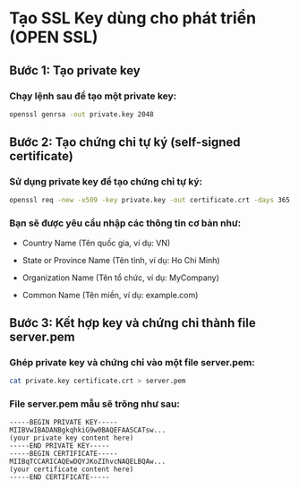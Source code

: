 # Tạo SSL Key dùng cho phát triển (OPEN SSL)

## Bước 1: Tạo private key
### Chạy lệnh sau để tạo một private key:
```bash
openssl genrsa -out private.key 2048
```
## Bước 2: Tạo chứng chỉ tự ký (self-signed certificate)
### Sử dụng private key để tạo chứng chỉ tự ký:
```bash
openssl req -new -x509 -key private.key -out certificate.crt -days 365
```

### Bạn sẽ được yêu cầu nhập các thông tin cơ bản như:

- Country Name (Tên quốc gia, ví dụ: VN)

- State or Province Name (Tên tỉnh, ví dụ: Ho Chi Minh)

- Organization Name (Tên tổ chức, ví dụ: MyCompany)

- Common Name (Tên miền, ví dụ: example.com)

## Bước 3: Kết hợp key và chứng chỉ thành file server.pem
### Ghép private key và chứng chỉ vào một file server.pem:
```bash
cat private.key certificate.crt > server.pem
```

### File server.pem mẫu sẽ trông như sau:
```plaintext
-----BEGIN PRIVATE KEY-----
MIIBVwIBADANBgkqhkiG9w0BAQEFAASCATsw...
(your private key content here)
-----END PRIVATE KEY-----
-----BEGIN CERTIFICATE-----
MIIBqTCCARICAQEwDQYJKoZIhvcNAQELBQAw...
(your certificate content here)
-----END CERTIFICATE-----
```
